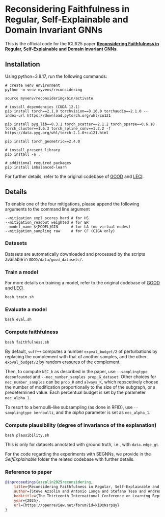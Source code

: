 # Reconsidering Faithfulness in Regular, Self-Explainable and Domain Invariant GNNs

This is the official code for the ICLR25 paper [**Reconsidering Faithfulness in Regular, Self-Explainable and Domain Invariant GNNs**](https://openreview.net/pdf?id=kiOxNsrpQy).

## Installation

Using python=3.8.17, run the following commands:

```shell
# create venv environment
python -m venv myvenv/reconsidering

source myvenv/reconsidering/bin/activate

# install dependencies (CUDA 12.1)
pip install torch==2.1.0 torchvision==0.16.0 torchaudio==2.1.0 --index-url https://download.pytorch.org/whl/cu121

pip install pyg_lib==0.3.1 torch_scatter==2.1.2 torch_sparse==0.6.18 torch_cluster==1.6.3 torch_spline_conv==1.2.2 -f https://data.pyg.org/whl/torch-2.1.0+cu121.html

pip install torch_geometric==2.4.0

# install present library
pip install -e .

# additional required packages
pip install imbalanced-learn
```

For further details, refer to the original codebase of [GOOD](https://github.com/divelab/GOOD?tab=readme-ov-file) and [LECI](https://github.com/divelab/LECI/tree/LECI-1.0.0).

## Details

To enable one of the four mitigations, please append the following arguments to the command line argument

```shell
--mitigation_expl_scores hard # for HS
--mitigation_readout weighted # for ER
--model_name ${MODEL}GIN      # for LA (no virtual nodes)
--mitigation_sampling raw     # for CF (CIGA only)
```


### Datasets

Datasets are automatically downloaded and processed by the scripts available in `GOOD/data/good_datasets/`.


### Train a model

For more details on training a model, refer to the original codebase of [GOOD](https://github.com/divelab/GOOD?tab=readme-ov-file) and [LECI](https://github.com/divelab/LECI/tree/LECI-1.0.0).

```shell
bash train.sh
```

### Evaluate a model

```shell
bash eval.sh
```

### Compute faithfulness

```shell
bash faithfulness.sh
```

By default, `suff++` computes a number `expval_budget/2` of perturbations by replacing the complement with that of another samples, and the other `expval_budget/2` by random erasures of the complement.

Then, to compute `NEC_b` as described in the paper, use `--samplingtype deconfounded` and `--nec_number_samples prop_G_dataset`. 
Other choices for `nec_number_samples` can be `prop_R` and `always_K`, which repscetively choose the number of modification proportionally to the size of the subgraph, or a predetermined value. Each percentual budget is set by the parameter `nec_alpha_1`.

To resort to a bernoulli-like subsampling (as done in RFID), use `--samplingtype bernoulli`, and the *alpha* parameter is set as `nec_alpha_1`.

### Compute plausibility (degree of invariance of the explanation)

```shell
bash plausibility.sh
```

This is only for datasets annotated with ground truth, i.e., with `data.edge_gt`.




For the code regarding the experiments with SEGNNs, we provide in the *SelfExplainable* folder the related codebase with further details.


### Reference to paper

```bibtex
@inproceedings{azzolin2025reconsidering,
    title={Reconsidering Faithfulness in Regular, Self-Explainable and Domain Invariant {GNN}s},
    author={Steve Azzolin and Antonio Longa and Stefano Teso and Andrea Passerini},
    booktitle={The Thirteenth International Conference on Learning Representations},
    year={2025},
    url={https://openreview.net/forum?id=kiOxNsrpQy}
}
```
